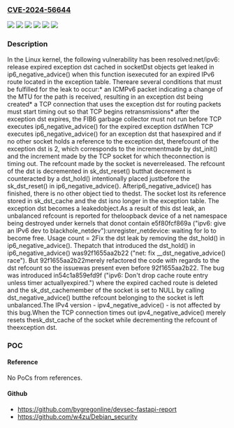 ### [CVE-2024-56644](https://cve.mitre.org/cgi-bin/cvename.cgi?name=CVE-2024-56644)
![](https://img.shields.io/static/v1?label=Product&message=Linux&color=blue)
![](https://img.shields.io/static/v1?label=Version&message=&color=brightgreen)
![](https://img.shields.io/static/v1?label=Version&message=2.6.34%20&color=brightgreen)
![](https://img.shields.io/static/v1?label=Version&message=54c1a859efd9fd6cda05bc700315ba2519c14eba%20&color=brightgreen)
![](https://img.shields.io/static/v1?label=Version&message=9c93e9c757c7d3d96027a06b9b4c4e37ca87ded7%20&color=brightgreen)
![](https://img.shields.io/static/v1?label=Vulnerability&message=n%2Fa&color=blue)

### Description

In the Linux kernel, the following vulnerability has been resolved:net/ipv6: release expired exception dst cached in socketDst objects get leaked in ip6_negative_advice() when this function isexecuted for an expired IPv6 route located in the exception table. Thereare several conditions that must be fulfilled for the leak to occur:* an ICMPv6 packet indicating a change of the MTU for the path is received,  resulting in an exception dst being created* a TCP connection that uses the exception dst for routing packets must  start timing out so that TCP begins retransmissions* after the exception dst expires, the FIB6 garbage collector must not run  before TCP executes ip6_negative_advice() for the expired exception dstWhen TCP executes ip6_negative_advice() for an exception dst that hasexpired and if no other socket holds a reference to the exception dst, therefcount of the exception dst is 2, which corresponds to the incrementmade by dst_init() and the increment made by the TCP socket for which theconnection is timing out. The refcount made by the socket is neverreleased. The refcount of the dst is decremented in sk_dst_reset() butthat decrement is counteracted by a dst_hold() intentionally placed justbefore the sk_dst_reset() in ip6_negative_advice(). Afterip6_negative_advice() has finished, there is no other object tied to thedst. The socket lost its reference stored in sk_dst_cache and the dst isno longer in the exception table. The exception dst becomes a leakedobject.As a result of this dst leak, an unbalanced refcount is reported for theloopback device of a net namespace being destroyed under kernels that donot contain e5f80fcf869a ("ipv6: give an IPv6 dev to blackhole_netdev"):unregister_netdevice: waiting for lo to become free. Usage count = 2Fix the dst leak by removing the dst_hold() in ip6_negative_advice(). Thepatch that introduced the dst_hold() in ip6_negative_advice() was92f1655aa2b22 ("net: fix __dst_negative_advice() race"). But 92f1655aa2b22merely refactored the code with regards to the dst refcount so the issuewas present even before 92f1655aa2b22. The bug was introduced in54c1a859efd9f ("ipv6: Don't drop cache route entry unless timer actuallyexpired.") where the expired cached route is deleted and the sk_dst_cachemember of the socket is set to NULL by calling dst_negative_advice() butthe refcount belonging to the socket is left unbalanced.The IPv4 version - ipv4_negative_advice() - is not affected by this bug.When the TCP connection times out ipv4_negative_advice() merely resets thesk_dst_cache of the socket while decrementing the refcount of theexception dst.

### POC

#### Reference
No PoCs from references.

#### Github
- https://github.com/bygregonline/devsec-fastapi-report
- https://github.com/w4zu/Debian_security

